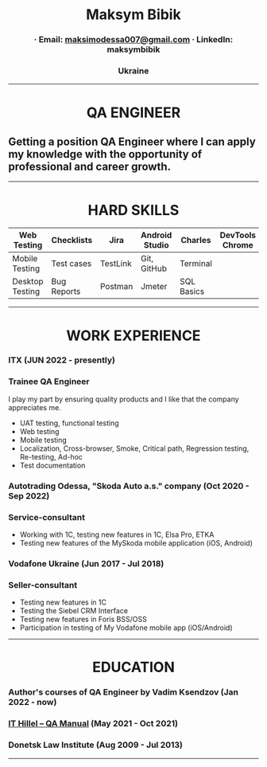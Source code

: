 # <center> Maksym Bibik </center>

### <center> · Email: maksimodessa007@gmail.com · LinkedIn: maksymbibik </center>
### <center> Ukraine </center>

-----------------------
# <center> QA ENGINEER </center>
## Getting a position QA Engineer where I can apply my knowledge with the opportunity of professional and career growth.

-----------------------

# <center> HARD SKILLS </center>


Web Testing | Checklists | Jira | Android Studio | Charles |DevTools Chrome|
| - | - | - | - | - | - |
Mobile Testing | Test cases | TestLink | Git, GitHub | Terminal |
Desktop Testing | Bug Reports | Postman |Jmeter | SQL Basics |
-----------

# <center> WORK EXPERIENCE </center>
### ITX  (JUN 2022 - presently)
### Trainee QA Engineer
I play my part by ensuring quality products and I like that the company appreciates me.
- UAT testing, functional testing
- Web testing
- Mobile testing
- Localization, Cross-browser, Smoke, Critical path, Regression testing, Re-testing, Ad-hoc
- Test documentation

### Autotrading Odessa, "Skoda Auto a.s." company  (Oct 2020 - Sep 2022)
### Service-consultant
- Working with 1C, testing new features in 1C, Elsa Pro, ETKA
- Testing new features of the MySkoda mobile application (iOS, Android)

### Vodafone Ukraine  (Jun 2017 - Jul 2018)
### Seller-consultant
- Testing new features in 1C
- Testing the Siebel CRM Interface
- Testing new features in Foris BSS/OSS
- Participation in testing of My Vodafone mobile app (iOS/Android)
-------------
# <center> EDUCATION </center>

### Author's courses of QA Engineer by Vadim Ksendzov (Jan 2022 - now)
### [IT Hillel – QA Manual](https://certificate.ithillel.ua/view/60795306)  (May 2021 - Oct 2021)
### Donetsk Law Institute (Aug 2009 - Jul 2013)
------------